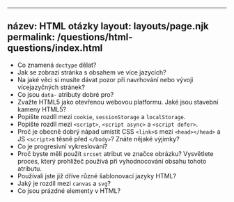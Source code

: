 ***

## název: HTML otázky&#xA;layout: layouts/page.njk&#xA;permalink: /questions/html-questions/index.html

*   Co znamená `doctype` dělat?
*   Jak se zobrazí stránka s obsahem ve více jazycích?
*   Na jaké věci si musíte dávat pozor při navrhování nebo vývoji vícejazyčných stránek?
*   Co jsou `data-` atributy dobré pro?
*   Zvažte HTML5 jako otevřenou webovou platformu. Jaké jsou stavební kameny HTML5?
*   Popište rozdíl mezi `cookie`, `sessionStorage` a `localStorage`.
*   Popište rozdíl mezi `<script>`, `<script async>` a `<script defer>`.
*   Proč je obecně dobrý nápad umístit CSS `<link>`s mezi `<head></head>` a JS `<script>`s těsně před `</body>`? Znáte nějaké výjimky?
*   Co je progresivní vykreslování?
*   Proč byste měli použít `srcset` atribut ve značce obrázku? Vysvětlete proces, který prohlížeč používá při vyhodnocování obsahu tohoto atributu.
*   Používali jste již dříve různé šablonovací jazyky HTML?
*   Jaký je rozdíl mezi `canvas` a `svg`?
*   Co jsou prázdné elementy v HTML?
